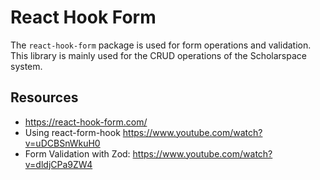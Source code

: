# React Hook Form

The `react-hook-form` package is used for form operations and validation. This library is mainly used for the CRUD operations of the Scholarspace system. 

## Resources
* https://react-hook-form.com/
* Using react-form-hook https://www.youtube.com/watch?v=uDCBSnWkuH0
* Form Validation with Zod: https://www.youtube.com/watch?v=dldjCPa9ZW4